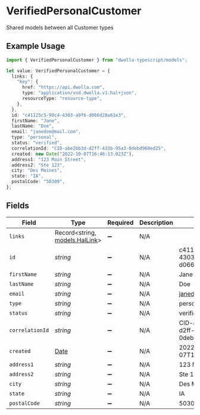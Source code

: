 # VerifiedPersonalCustomer

Shared models between all Customer types

## Example Usage

```typescript
import { VerifiedPersonalCustomer } from "dwolla-typescript/models";

let value: VerifiedPersonalCustomer = {
  links: {
    "key": {
      href: "https://api.dwolla.com",
      type: "application/vnd.dwolla.v1.hal+json",
      resourceType: "resource-type",
    },
  },
  id: "c41125c5-99c4-4303-a9f6-d066d28a61e3",
  firstName: "Jane",
  lastName: "Doe",
  email: "janedoe@mail.com",
  type: "personal",
  status: "verified",
  correlationId: "CID-abe2bb3d-d2ff-433b-95a3-0debd960ed25",
  created: new Date("2022-10-07T16:46:13.023Z"),
  address1: "123 Main Street",
  address2: "Ste 123",
  city: "Des Moines",
  state: "IA",
  postalCode: "50309",
};
```

## Fields

| Field                                                                                         | Type                                                                                          | Required                                                                                      | Description                                                                                   | Example                                                                                       |
| --------------------------------------------------------------------------------------------- | --------------------------------------------------------------------------------------------- | --------------------------------------------------------------------------------------------- | --------------------------------------------------------------------------------------------- | --------------------------------------------------------------------------------------------- |
| `links`                                                                                       | Record<string, [models.HalLink](../models/hallink.md)>                                        | :heavy_minus_sign:                                                                            | N/A                                                                                           |                                                                                               |
| `id`                                                                                          | *string*                                                                                      | :heavy_minus_sign:                                                                            | N/A                                                                                           | c41125c5-99c4-4303-a9f6-d066d28a61e3                                                          |
| `firstName`                                                                                   | *string*                                                                                      | :heavy_minus_sign:                                                                            | N/A                                                                                           | Jane                                                                                          |
| `lastName`                                                                                    | *string*                                                                                      | :heavy_minus_sign:                                                                            | N/A                                                                                           | Doe                                                                                           |
| `email`                                                                                       | *string*                                                                                      | :heavy_minus_sign:                                                                            | N/A                                                                                           | janedoe@mail.com                                                                              |
| `type`                                                                                        | *string*                                                                                      | :heavy_minus_sign:                                                                            | N/A                                                                                           | personal                                                                                      |
| `status`                                                                                      | *string*                                                                                      | :heavy_minus_sign:                                                                            | N/A                                                                                           | verified                                                                                      |
| `correlationId`                                                                               | *string*                                                                                      | :heavy_minus_sign:                                                                            | N/A                                                                                           | CID-abe2bb3d-d2ff-433b-95a3-0debd960ed25                                                      |
| `created`                                                                                     | [Date](https://developer.mozilla.org/en-US/docs/Web/JavaScript/Reference/Global_Objects/Date) | :heavy_minus_sign:                                                                            | N/A                                                                                           | 2022-10-07T16:46:13.023Z                                                                      |
| `address1`                                                                                    | *string*                                                                                      | :heavy_minus_sign:                                                                            | N/A                                                                                           | 123 Main Street                                                                               |
| `address2`                                                                                    | *string*                                                                                      | :heavy_minus_sign:                                                                            | N/A                                                                                           | Ste 123                                                                                       |
| `city`                                                                                        | *string*                                                                                      | :heavy_minus_sign:                                                                            | N/A                                                                                           | Des Moines                                                                                    |
| `state`                                                                                       | *string*                                                                                      | :heavy_minus_sign:                                                                            | N/A                                                                                           | IA                                                                                            |
| `postalCode`                                                                                  | *string*                                                                                      | :heavy_minus_sign:                                                                            | N/A                                                                                           | 50309                                                                                         |
